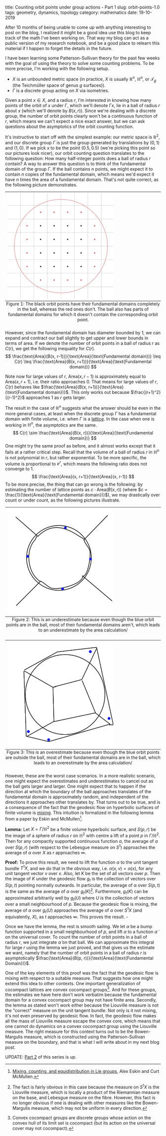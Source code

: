 title: Counting orbit points under group actions - Part 1
slug: orbit-points-1.0
tags: geometry, dynamics, topology
category: mathematics
date: 19-10-2019

After 10 months of being unable to come up with anything interesting to post on the blog, I realized
it might be a good idea use this blog to keep track of the math I've been working on. That way my blog
can act as a public version of my research notebook, and be a good place to relearn this material if I
happen to forget the details in the future.

I have been learning some Patterson-Sullivan theory for the past few weeks with the goal of using the
theory to solve some counting problems. To be more precise, I'm working with the following setup.

* $X$ is an unbounded metric space (in practice, $X$ is usually $\mathbb{R}^n$, $\mathbb{H}^n$, or
	  $\mathcal{T}_{g}$ (the Teichmüller space of genus $g$ surfaces)).
* $\Gamma$ is a discrete group acting on $X$ via isometries.

Given a point $x \in X$, and a radius $r$, I'm interested in knowing how many points of the orbit of
$x$ under $\Gamma$, which we'll denote $\Gamma x$, lie in a ball of radius $r$ about $x$ (which
we'll denote by $B(x, r)$). Since we're dealing with a discrete group, the number of orbit points
clearly won't be a continuous function of $r$, which means we can't expect a nice exact answer, but
we can ask questions about the asymptotics of the orbit counting function.

It's instructive to start off with the simplest example: our metric space is $\mathbb{R}^2$, and our
discrete group $\Gamma$ is just the group generated by translations by $(0,1)$ and $(1,0)$. If we
pick $x$ to be the point $(0.5,0.5)$ (we're picking this point so our pictures look nicer), our
orbit counting question translates to the following question: How many half-integer points does a ball of
radius $r$ contain? A way to answer this question is to think of the fundamental domain of the group
$\Gamma$. If the ball contains $n$ points, we might expect it to contain $n$ copies of the fundamental domain,
which means we'd expect it have $n$ times the area of a fundamental domain. That's not quite correct, as the following
picture demonstrates.

<table class="image">
<caption align="bottom">Figure 1: The black orbit points have their fundamental domains completely in the ball, whereas the red ones don't. The ball also
has parts of fundamental domains for which it doesn't contain the corresponding orbit point.</caption>
<tr><td><img src="../images/orbit-points-1/fig1.png" width="70%" height="auto" class="center"/></td></tr>
</table>

However, since the fundamental domain has diameter bounded by $1$, we can expand and contract our ball slightly to get
upper and lower bounds in terms of area. If we denote the number of orbit points in a ball of radius $r$ as $C(r)$,
we get the following inequality for $C(r)$.
$$
\frac{\text{Area}(B(x, r-1))}{\text{Area}(\text{Fundamental domain})} \leq C(r) \leq \frac{\text{Area}(B(x, r+1))}{\text{Area}(\text{Fundamental domain})}
$$

Note now for large values of $r$, $\text{Area}(x, r-1)$ is approximately equal to $\text{Area}(x,
r+1)$, i.e. their ratio approaches $0$. That means for large values of $r$, $C(r)$ behaves like
$\frac{\text{Area}(B(x, r+1))}{\text{Area}(\text{Fundamental domain})}$. This only works out because
$\frac{(r+1)^2}{(r-1)^2}$ approaches $1$ as $r$ gets larger.

The result in the case of $\mathbb{R}^n$ suggests what the answer should be even in the more general
cases, at least when the discrete group $\Gamma$ has a fundamental domain with finite volume,
i.e. when $\Gamma$ is a [lattice](https://en.wikipedia.org/wiki/Lattice_(discrete_subgroup)). In the
case when one is working in $\mathbb{H}^n$, the asymptotics are the same.  $$ C(r) \sim
\frac{\text{Area}(B(x, r))}{\text{Area}(\text{Fundamental domain})} $$ One might try the same proof
as before, and it almost works except that it fails at a rather critical step.  Recall that the
volume of a ball of radius $r$ in $\mathbb{H}^n$ is not polynomial in $r$, but rather exponential.
To be more specific, the volume is proportional to $e^r$, which means the following ratio
does not converge to $1$.
$$
\frac{\text{Area}(x, r+1)}{\text{Area}(x, r-1)}
$$
To be more precise, the thing that can go wrong is the following: by estimating the number of lattice points
as $c \cdot \text{Area}(B(x,r))$ (where $c = \frac{1}{\text{Area}(\text{Fundamental domain})}$), we may
drastically over count or under count, as the following pictures illustrate.

<table class="image">
<caption align="bottom">Figure 2: This is an underestimate because even though the blue orbit points are in the ball,
most of their fundamental domains aren't, which leads to an underestimate by the area calculation/</caption>
<tr><td><img src="../images/orbit-points-1/under_estimate.png" width="70%" height="auto" class="center"/></td></tr>
</table>

<table class="image">
<caption align="bottom">Figure 3: This is an overestimate because even though the blue orbit points are outside the ball,
most of their fundamental domains are in the ball, which leads to an overestimate by the area calculation/</caption>
<tr><td><img src="../images/orbit-points-1/over_estimate.png" width="70%" height="auto" class="center"/></td></tr>
</table>

However, these are the worst case scenarios. In a more realistic scenario, one might expect the
overestimates and underestimates to cancel out as the ball gets larger and larger. One might expect
that to happen if the direction at which the boundary of the ball approaches translates of the
fundamental domain is approximately random, and independent of the directions it approaches other
translates by. That turns out to be true, and is a consequence of the fact that the geodesic flow on
hyperbolic surfaces of finite volume is
[mixing](https://en.wikipedia.org/wiki/Mixing_(mathematics)#Mixing_in_dynamical_systems).
This intuition is formalized in the following lemma from a paper by Eskin and McMullen[^paper1].

**Lemma:** Let $X = \Gamma/\mathbb{H}^2$ be a finite volume hyperbolic surface, and $S(p, r)$ be the image
of a sphere of radius $r$ on $\mathbb{H}^2$ with centre a lift of a point $p$ in $\Gamma/\mathbb{H}^2$.
Then for any compactly supported continuous function $\alpha$, the average of $\alpha$ over $S(p, r)$ (with
respect to the Lebesgue measure on $S^1$) approaches the average of $\alpha$ over $X$ as
$r$ approaches $\infty$.

**Proof:** To prove this result, we need to lift the function $\alpha$ to the unit tangent bundle
$T^1X$, and we do that in the obvious way, i.e. ${\alpha}(x, v) = \alpha(x)$, for any unit tangent
vector $v$ over $x$. Also, let $K$ be the set of all vectors over $p$. Then the image of $K$ under
the geodesic flow $g_t$ is the collection of vectors over $S(p, t)$ pointing normally outwards. In
particular, the average of $\alpha$ over $S(p, t)$ is the same as the average of $\alpha$ over
$g_t(K)$[^observation]. Furthermore, $g_t(K)$ can be approximated arbitrarily well by $g_t(U)$ where
$U$ is the collection of vectors over a small neighbourhood of $p$. Because the geodesic flow is
mixing, the average of $\alpha$ over $g_t(U)$ approaches the average of $\alpha$ over $S^1X$ (and
equivalently, $X$), as $t$ approaches $\infty$. This proves the result. $\square$

Once we have the lemma, the rest is smooth sailing. We let $\alpha$ be a bump function supported in
a small neighbourhood of $p$, and lift $\alpha$ to a function $\widetilde{\alpha}$ on the universal
cover. To count the number of orbit points in a ball of radius $r$, we just integrate
$\widetilde{\alpha}$ on that ball. We can approximate this integral for large $r$ using the lemma we
just proved, and that gives us the estimate we want, namely that the number of orbit points in a
ball of radius $r$ is asymptotically $\frac{\text{Area}(B(p, r))}{\text{Area}(\text{Fundamental
Domain})}$.

One of the key elements of this proof was the fact that the geodesic flow is mixing with respect to
a suitable measure. That suggests how one might extend this idea to other contexts. One important
generalization of cocompact lattices are convex cocompact groups[^convex]. And for these groups, the
estimates we have here don't work verbatim because the fundamental domain for a convex cocompact
group may not have finite area. Secondly, the lemma as stated won't work either because the
Liouville measure is not the "correct" measure on the unit tangent bundle. Not only is it not
mixing, it's not even preserved by geodesic flow. In fact, the geodesic flow makes all the
mass of Liouville measure escape the convex core, which means that one cannot do dynamics on a convex cocompact
group using the Liouville measure. The right measure for this context turns out to be the Bowen-Margulis measure,
which is constructed using the Patterson-Sullivan measure on the boundary, and that is what I will write about in
my next blog post.

UPDATE: [Part 2]({filename}/math/counting-orbit-points-2.md) of this series is up.

[^paper1]: [Mixing, counting, and equidistribution in Lie groups](https://projecteuclid.org/euclid.dmj/1077289841), Alex Eskin and Curt McMullen.

[^observation]: The fact is fairly obvious in this case because the measure on $S^1X$ is the
	Liouville measure, which is locally a product of the Riemannian measure on the base, and
	Lebesgue measure on the fibre. However, this fact is no longer obvious if one is dealing with
	other measures like the Bowen-Margulis measure, which may not be uniform in every direction.

[^convex]: Convex cocompact groups are discrete groups whose action on the convex hull of its limit set is
cocompact (but its action on the universal cover may not cocompact).
